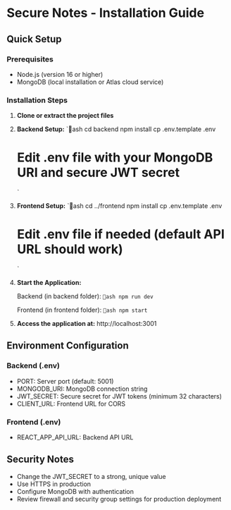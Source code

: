# Secure Notes - Installation Guide

## Quick Setup

### Prerequisites
- Node.js (version 16 or higher)
- MongoDB (local installation or Atlas cloud service)

### Installation Steps

1. **Clone or extract the project files**

2. **Backend Setup:**
   `ash
   cd backend
   npm install
   cp .env.template .env
   # Edit .env file with your MongoDB URI and secure JWT secret
   `

3. **Frontend Setup:**
   `ash
   cd ../frontend
   npm install
   cp .env.template .env
   # Edit .env file if needed (default API URL should work)
   `

4. **Start the Application:**
   
   Backend (in backend folder):
   `ash
   npm run dev
   `
   
   Frontend (in frontend folder):
   `ash
   npm start
   `

5. **Access the application at:** http://localhost:3001

## Environment Configuration

### Backend (.env)
- PORT: Server port (default: 5001)
- MONGODB_URI: MongoDB connection string
- JWT_SECRET: Secure secret for JWT tokens (minimum 32 characters)
- CLIENT_URL: Frontend URL for CORS

### Frontend (.env) 
- REACT_APP_API_URL: Backend API URL

## Security Notes
- Change the JWT_SECRET to a strong, unique value
- Use HTTPS in production
- Configure MongoDB with authentication
- Review firewall and security group settings for production deployment
